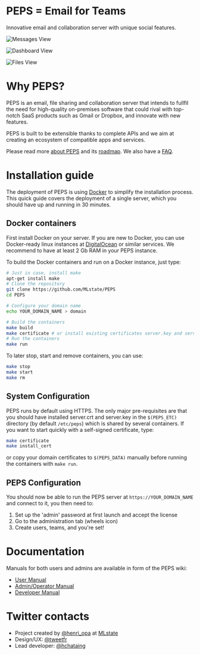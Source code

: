 PEPS = Email for Teams
====

Innovative email and collaboration server with unique social features.

![Messages View](https://cloud.githubusercontent.com/assets/817369/5923743/09105572-a656-11e4-9305-eb2a2bc578ce.png)

![Dashboard View](https://cloud.githubusercontent.com/assets/817369/5923753/1a5dfd20-a656-11e4-959f-f19d9df12c0e.png)

![Files View](https://cloud.githubusercontent.com/assets/817369/5923759/2596cc3a-a656-11e4-8397-b9296a39001c.png)

# Why PEPS?

PEPS is an email, file sharing and collaboration server that intends to fullfil the need for high-quality on-premises software that could rival with top-notch SaaS products such as Gmail or Dropbox, and innovate with new features.

PEPS is built to be extensible thanks to complete APIs and we aim at creating an ecosystem of compatible apps and services.

Please read more [about PEPS](http://github.com/MLstate/PEPS/wiki/About) and its [roadmap](http://github.com/MLstate/PEPS/wiki/Roadmap). We also have a [FAQ](http://github.com/MLstate/PEPS/wiki/FAQ).

# Installation guide

The deployment of PEPS is using [Docker](http://docker.io) to simplify the installation process.
This quick guide covers the deployment of a single server, which you should have up and running in 30 minutes.

## Docker containers

First install Docker on your server. If you are new to Docker, you can use Docker-ready linux instances at [DigitalOcean](http://digitalocean.com) or similar services. We recommend to have at least 2 Gb RAM in your PEPS instance.

To build the Docker containers and run on a Docker instance, just type:

```sh
# Just in case, install make
apt-get install make
# Clone the repository
git clone https://github.com/MLstate/PEPS
cd PEPS

# Configure your domain name
echo YOUR_DOMAIN_NAME > domain

# Build the containers
make build
make certificate # or install existing certificates server.key and server.crt
# Run the containers
make run
```

To later stop, start and remove containers, you can use:

```sh
make stop
make start
make rm
```

## System Configuration

PEPS runs by default using HTTPS.
The only major pre-requisites are that you should have installed
server.crt and server.key in the `$(PEPS_ETC)` directory (by default `/etc/peps`) which is shared by several containers.
If you want to start quickly with a self-signed certificate, type:

```sh
make certificate
make install_cert
```

or copy your domain certificates to `$(PEPS_DATA)` manually before running the containers with `make run`.

<!--  and you
should initialise the $(EXIMIN_DATA) and $(EXIMOUT_DATA) directories
with the exim configuration files.
 -->

## PEPS Configuration

You should now be able to run the PEPS server at `https://YOUR_DOMAIN_NAME` and connect to it, you then need to:

1. Set up the 'admin' password at first launch and accept the license
2. Go to the administration tab (wheels icon)
3. Create users, teams, and you're set!

# Documentation

Manuals for both users and admins are available in form of the PEPS wiki:

- [User Manual](http://github.com/MLstate/PEPS/wiki/User-Manual)
- [Admin/Operator Manual](http://github.com/MLstate/PEPS/wiki/Admin-Manual)
- [Developer Manual](http://github.com/MLstate/PEPS/wiki/Developer-Manual)

# Twitter contacts

- Project created by [@henri_opa](https://twitter.com/henri_opa) at [MLstate](http://mlstate.com)
- Design/UX: [@tweetfr](https://twitter.com/tweetfr)
- Lead developer: [@hchataing](https://twitter.com/hchataing)
